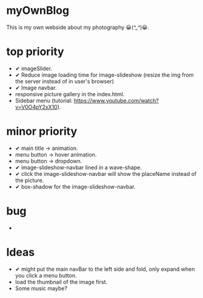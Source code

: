 # myOwnBlog
This is my own webside about my photography 😀(*^_^*)😀.


# top priority
- ✔ imageSlider.
- ✔ Reduce image loading time for image-slideshow (resize the img from the server instead of in user's browser)
- ✔ Image navbar.
- responsive picture gallery in the index.html.
- Sidebar menu (tutorial: https://www.youtube.com/watch?v=V0O4pY2xX10).

# minor priority
- ✔ main title -> animation.
- menu button -> hover animation.
- menu button -> dropdown.
- ✔ image-slideshow-navbar lined in a wave-shape.
- ✔ click the image-slideshow-navbar will show the placeName instead of the picture.
- ✔ box-shadow for the image-slideshow-navbar.

# bug
-

# Ideas
- ✔ might put the main navBar to the left side and fold, only expand when you click a menu button.
- load the thumbnail of the image first.
- Some music maybe?
